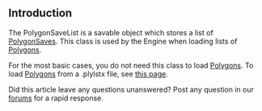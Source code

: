 ## Introduction

The PolygonSaveList is a savable object which stores a list of [PolygonSaves](/frb/docs/index.php?title=FlatRedBall.Content.Polygon.PolygonSave.md "FlatRedBall.Content.Polygon.PolygonSave"). This class is used by the Engine when loading lists of [Polygons](/frb/docs/index.php?title=FlatRedBall.Math.Geometry.Polygon.md "FlatRedBall.Math.Geometry.Polygon").

For the most basic cases, you do not need this class to load [Polygons](/frb/docs/index.php?title=FlatRedBall.Math.Geometry.Polygon.md "FlatRedBall.Math.Geometry.Polygon"). To load [Polygons](/frb/docs/index.php?title=FlatRedBall.Math.Geometry.Polygon.md "FlatRedBall.Math.Geometry.Polygon") from a .plylstx file, see [this page](/frb/docs/index.php?title=FlatRedBall.Math.Geometry.Polygon.md#Loading_Polygons_from_File_.28.plylstx.29 "FlatRedBall.Math.Geometry.Polygon").

Did this article leave any questions unanswered? Post any question in our [forums](/frb/forum.md) for a rapid response.
